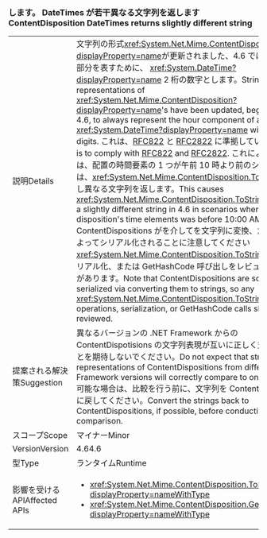 ### <a name="contentdisposition-datetimes-returns-slightly-different-string"></a><span data-ttu-id="682a3-101">します。 DateTimes が若干異なる文字列を返します</span><span class="sxs-lookup"><span data-stu-id="682a3-101">ContentDisposition DateTimes returns slightly different string</span></span>

|   |   |
|---|---|
|<span data-ttu-id="682a3-102">説明</span><span class="sxs-lookup"><span data-stu-id="682a3-102">Details</span></span>|<span data-ttu-id="682a3-103">文字列の形式<xref:System.Net.Mime.ContentDisposition?displayProperty=name>が更新されました、4.6 では、常の時間部分を表すために、 <xref:System.DateTime?displayProperty=name> 2 桁の数字とします。</span><span class="sxs-lookup"><span data-stu-id="682a3-103">String representations of <xref:System.Net.Mime.ContentDisposition?displayProperty=name>'s have been updated, beginning in 4.6, to always represent the hour component of a <xref:System.DateTime?displayProperty=name> with two digits.</span></span> <span data-ttu-id="682a3-104">これは、[RFC822](http://www.ietf.org/rfc/rfc0822.txt) と [RFC2822](http://www.ietf.org/rfc/rfc2822.txt) に準拠しています。</span><span class="sxs-lookup"><span data-stu-id="682a3-104">This is to comply with [RFC822](http://www.ietf.org/rfc/rfc0822.txt) and [RFC2822](http://www.ietf.org/rfc/rfc2822.txt).</span></span> <span data-ttu-id="682a3-105">これにより、4.6 では、配置の時間要素の 1 つが午前 10 時より前のシナリオでは、<xref:System.Net.Mime.ContentDisposition.ToString> は少し異なる文字列を返します。</span><span class="sxs-lookup"><span data-stu-id="682a3-105">This causes <xref:System.Net.Mime.ContentDisposition.ToString> to return a slightly different string in 4.6 in scenarios where one of the disposition's time elements was before 10:00 AM.</span></span> <span data-ttu-id="682a3-106">ContentDispositions がを介してを文字列に変換、ため、場合によってシリアル化されることに注意してください<xref:System.Net.Mime.ContentDisposition.ToString>運用、シリアル化、または GetHashCode 呼び出しをレビューする必要があります。</span><span class="sxs-lookup"><span data-stu-id="682a3-106">Note that ContentDispositions are sometimes serialized via converting them to strings, so any <xref:System.Net.Mime.ContentDisposition.ToString> operations, serialization, or GetHashCode calls should be reviewed.</span></span>|
|<span data-ttu-id="682a3-107">提案される解決策</span><span class="sxs-lookup"><span data-stu-id="682a3-107">Suggestion</span></span>|<span data-ttu-id="682a3-108">異なるバージョンの .NET Framework からの ContentDispotisions の文字列表現が互いに正しく対応することを期待しないでください。</span><span class="sxs-lookup"><span data-stu-id="682a3-108">Do not expect that string representations of ContentDispositions from different .NET Framework versions will correctly compare to one another.</span></span> <span data-ttu-id="682a3-109">可能な場合は、比較を行う前に、文字列を ContentDispositions に戻してください。</span><span class="sxs-lookup"><span data-stu-id="682a3-109">Convert the strings back to ContentDispositions, if possible, before conducting a comparison.</span></span>|
|<span data-ttu-id="682a3-110">スコープ</span><span class="sxs-lookup"><span data-stu-id="682a3-110">Scope</span></span>|<span data-ttu-id="682a3-111">マイナー</span><span class="sxs-lookup"><span data-stu-id="682a3-111">Minor</span></span>|
|<span data-ttu-id="682a3-112">Version</span><span class="sxs-lookup"><span data-stu-id="682a3-112">Version</span></span>|<span data-ttu-id="682a3-113">4.6</span><span class="sxs-lookup"><span data-stu-id="682a3-113">4.6</span></span>|
|<span data-ttu-id="682a3-114">型</span><span class="sxs-lookup"><span data-stu-id="682a3-114">Type</span></span>|<span data-ttu-id="682a3-115">ランタイム</span><span class="sxs-lookup"><span data-stu-id="682a3-115">Runtime</span></span>|
|<span data-ttu-id="682a3-116">影響を受ける API</span><span class="sxs-lookup"><span data-stu-id="682a3-116">Affected APIs</span></span>|<ul><li><xref:System.Net.Mime.ContentDisposition.ToString?displayProperty=nameWithType></li><li><xref:System.Net.Mime.ContentDisposition.GetHashCode?displayProperty=nameWithType></li></ul>|

